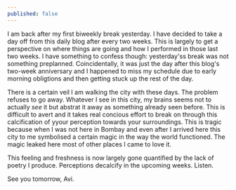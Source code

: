 ```yaml
---
published: false
---
```

I am back after my first biweekly break yesterday. I have decided to take a day off from this daily blog after every two weeks. This is largely to get a perspective on where things are going and how I performed in those last two weeks. I have something to confess though: yesterday'ss break was not something preplanned. Coincidentally, it was just the day after this blog's two-week anniversary and I happened to miss my schedule due to early morning obligtions and then getting stuck up the rest of the day.

There is a certain veil I am walking the city with these days. The problem refuses to go away. Whatever I see in this city, my brains seems not to actually _see_ it but abstrat it away as something already seen before. This is difficult to avert and it takes real concious effort to break on through this calcification of yyour perception towards your surroundings. This is tragic because when I was not here in Bombay and even after I arrived here this city to me symbolised a certain magic in the way the world functioned. The magic leaked here most of other places I came to love it. 

This feeling and freshness is now largely gone quantified by the lack of poetry I produce. Perceptions decalcify in the upcoming weeks. Listen.

See you tomorrow,
Avi.